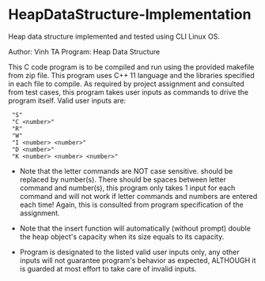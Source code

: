 # HeapDataStructure-Implementation
Heap data structure implemented and tested using CLI Linux OS.


Author: Vinh TA
Program: Heap Data Structure

This C code program is to be compiled and run using the provided makefile from zip file. This program uses C++ 11 language and the libraries specified in each file to compile. As required by project assignment and consulted from test cases, this program takes user inputs as commands to drive the program itself. Valid user inputs are:

     "S"
     "C <number>"
     "R"
     "W"
     "I <number> <number>"
     "D <number>"
     "K <number> <number> <number>"

 * Note that the letter commands are NOT case sensitive. <number> should be replaced by number(s). There should be spaces between letter command and number(s), this program only takes 1 input for each command and will not work if letter commands and numbers are entered each time! Again, this is consulted from program specification of the assignment.

 * Note that the insert function will automatically (without prompt) double the heap object's capacity when its size equals to its capacity.

 * Program is designated to the listed valid user inputs only, any other inputs will not guarantee program's behavior as expected, ALTHOUGH it is guarded at most effort to take care of invalid inputs.
